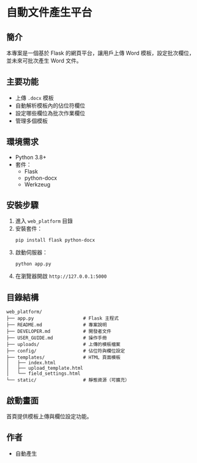 # 自動文件產生平台

## 簡介
本專案是一個基於 Flask 的網頁平台，讓用戶上傳 Word 模板，設定批次欄位，並未來可批次產生 Word 文件。

## 主要功能
- 上傳 `.docx` 模板
- 自動解析模板內的佔位符欄位
- 設定哪些欄位為批次作業欄位
- 管理多個模板

## 環境需求
- Python 3.8+
- 套件：
  - Flask
  - python-docx
  - Werkzeug

## 安裝步驟
1. 進入 `web_platform` 目錄
2. 安裝套件：
   ```
   pip install flask python-docx
   ```
3. 啟動伺服器：
   ```
   python app.py
   ```
4. 在瀏覽器開啟 `http://127.0.0.1:5000`

## 目錄結構
```
web_platform/
├── app.py                  # Flask 主程式
├── README.md               # 專案說明
├── DEVELOPER.md            # 開發者文件
├── USER_GUIDE.md           # 操作手冊
├── uploads/                # 上傳的模板檔案
├── config/                 # 佔位符與欄位設定
├── templates/              # HTML 頁面模板
│   ├── index.html
│   ├── upload_template.html
│   └── field_settings.html
└── static/                 # 靜態資源（可擴充）
```

## 啟動畫面
首頁提供模板上傳與欄位設定功能。

## 作者
- 自動產生
